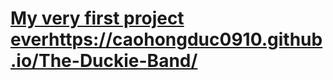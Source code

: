 # [My very first project ever](https://caohongduc0910.github.io/The-Duckie-Band/)https://caohongduc0910.github.io/The-Duckie-Band/
